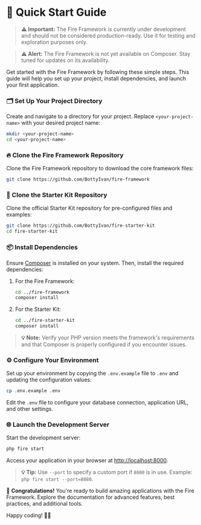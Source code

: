 # 🚀 Quick Start Guide

> **⚠️ Important:** The Fire Framework is currently under development and should not be considered production-ready. Use it for testing and exploration purposes only.

> **⚠️ Alert:** The Fire Framework is not yet available on Composer. Stay tuned for updates on its availability.

Get started with the Fire Framework by following these simple steps. This guide will help you set up your project, install dependencies, and launch your first application.

### 🗂️ Set Up Your Project Directory

Create and navigate to a directory for your project. Replace `<your-project-name>` with your desired project name:

```bash
mkdir <your-project-name>
cd <your-project-name>
```

### 🔥 Clone the Fire Framework Repository

Clone the Fire Framework repository to download the core framework files:

```bash
git clone https://github.com/BottyIvan/fire-framework
```

### 🚀 Clone the Starter Kit Repository

Clone the official Starter Kit repository for pre-configured files and examples:

```bash
git clone https://github.com/BottyIvan/fire-starter-kit
cd fire-starter-kit
```

### 📦 Install Dependencies

Ensure [Composer](https://getcomposer.org/) is installed on your system. Then, install the required dependencies:

1. For the Fire Framework:

   ```bash
   cd ../fire-framework
   composer install
   ```

2. For the Starter Kit:

   ```bash
   cd ../fire-starter-kit
   composer install
   ```

> **💡 Note:** Verify your PHP version meets the framework's requirements and that Composer is properly configured if you encounter issues.

### ⚙️ Configure Your Environment

Set up your environment by copying the `.env.example` file to `.env` and updating the configuration values:

```bash
cp .env.example .env
```

Edit the `.env` file to configure your database connection, application URL, and other settings.

### 🌐 Launch the Development Server

Start the development server:

```bash
php fire start
```

Access your application in your browser at [http://localhost:8000](http://localhost:8000).

> **💡 Tip:** Use `--port` to specify a custom port if `8000` is in use. Example: `php fire start --port=8080`.

🎉 **Congratulations!** You're ready to build amazing applications with the Fire Framework. Explore the documentation for advanced features, best practices, and additional tools.

Happy coding! 👨‍💻
